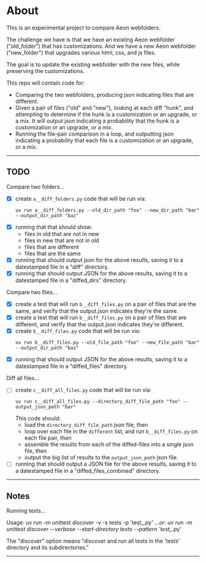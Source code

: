 # About

This is an experimental project to compare Aeon webfolders.

The challenge we have is that we have an existing Aeon webfolder ("old_folder") that has customizations. And we have a new Aeon webfolder ("new_folder") that upgrades various html, css, and js files.

The goal is to update the existing webfolder with the new files, while preserving the customizations.

This repo will contain code for:
- Comparing the two webfolders, producing json indicating files that are different.
- Given a pair of files ("old" and "new"), looking at each diff "hunk", and attempting to determine if the hunk is a customization or an upgrade, or a mix. It will output json indicating a probability that the hunk is a customization or an upgrade, or a mix.
- Running the file-pair comparison in a loop, and outputting json indicating a probability that each file is a customization or an upgrade, or a mix.

---


## TODO

Compare two folders...
- [x] create `a__diff_folders.py` code that will be run via:
    ```
    uv run a__diff_folders.py --old_dir_path "foo" --new_dir_path "bar" --output_dir_path "baz"
    ```
- [x] running that that should show:
    - files in old that are not in new
    - files in new that are not in old
    - files that are different
    - files that are the same
- [x] running that should output json for the above results, saving it to a datestamped file in a "diff" directory.
 - [x] running that should output JSON for the above results, saving it to a datestamped file in a "diffed_dirs" directory.

Compare two files...
- [x] create a test that will run `b__diff_files.py` on a pair of files that are the same, and verify that the output.json indicates they're the same.
- [x] create a test that will run `b__diff_files.py` on a pair of files that are different, and verify that the output.json indicates they're different.
- [x] create `b__diff_files.py` code that will be run via:
    ```
    uv run b__diff_files.py --old_file_path "foo" --new_file_path "bar" --output_dir_path "baz"
    ```
- [x] running that should output JSON for the above results, saving it to a datestamped file in a "diffed_files" directory.

Diff all files...
- [ ] create `c__diff_all_files.py` code that will be run via:
    ```
    uv run c__diff_all_files.py --directory_diff_file_path "foo" --output_json_path "bar"
    ```
    This code should:
    - load the `directory_diff_file_path` json file, then 
    - loop over each file in the `different` list, and run `b__diff_files.py` on each file pair, then 
    - assemble the results from each of the diffed-files into a single json file, then 
    - output the big list of results to the `output_json_path` json file.
- [ ] running that should output a JSON file for the above results, saving it to a datestamped file in a "diffed_files_combined" directory.
---


## Notes

Running tests...

Usage:
 uv run -m unittest discover -v -s tests -p 'test_*.py'
 ...or:
 uv run -m unittest discover --verbose --start-directory tests --pattern 'test_*.py'

The "discover" option means "discover and run all tests in the 'tests' directory and its subdirectories."

---
